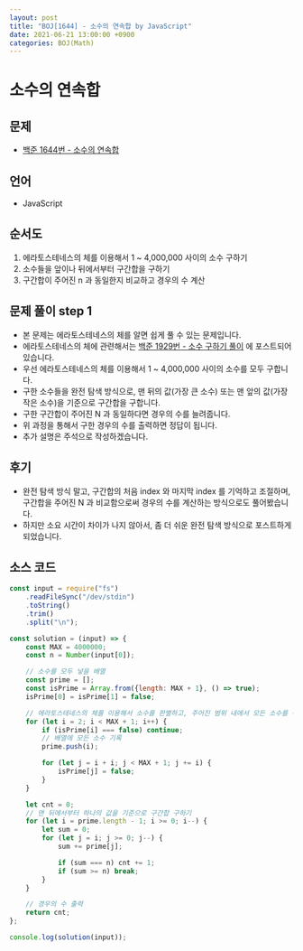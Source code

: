 ```yaml
---
layout: post
title: "BOJ[1644] - 소수의 연속합 by JavaScript"
date: 2021-06-21 13:00:00 +0900
categories: BOJ(Math)
---
```


# 소수의 연속합

## 문제

- [백준 1644번 - 소수의 연속합](https://www.acmicpc.net/problem/1644)

## 언어

- JavaScript

## 순서도

1. 에라토스테네스의 체를 이용해서 1 ~ 4,000,000 사이의 소수 구하기
2. 소수들을 앞이나 뒤에서부터 구간합을 구하기
3. 구간합이 주어진 n 과 동일한지 비교하고 경우의 수 계산

## 문제 풀이 step 1

- 본 문제는 에라토스테네스의 체를 알면 쉽게 풀 수 있는 문제입니다.
- 에라토스테네스의 체에 관련해서는 [백준 1929번 - 소수 구하기 풀이](<https://qkrrlgh519.github.io/boj(math)/2021/02/17/BOJ-Math-1929.html>) 에 포스트되어 있습니다.
- 우선 에라토스테네스의 체를 이용해서 1 ~ 4,000,000 사이의 소수를 모두 구합니다.
- 구한 소수들을 완전 탐색 방식으로, 맨 뒤의 값(가장 큰 소수) 또는 맨 앞의 값(가장 작은 소수)을 기준으로 구간합을 구합니다.
- 구한 구간합이 주어진 N 과 동일하다면 경우의 수를 늘려줍니다.
- 위 과정을 통해서 구한 경우의 수를 출력하면 정답이 됩니다.
- 추가 설명은 주석으로 작성하겠습니다.

## 후기

- 완전 탐색 방식 말고, 구간합의 처음 index 와 마지막 index 를 기억하고 조절하며, 구간합을 주어진 N 과 비교함으로써 경우의 수를 계산하는 방식으로도 풀어봤습니다.
- 하지만 소요 시간이 차이가 나지 않아서, 좀 더 쉬운 완전 탐색 방식으로 포스트하게 되었습니다.

## 소스 코드

```jsx
const input = require("fs")
	.readFileSync("/dev/stdin")
	.toString()
	.trim()
	.split("\n");

const solution = (input) => {
	const MAX = 4000000;
	const n = Number(input[0]);

	// 소수를 모두 넣을 배열
	const prime = [];
	const isPrime = Array.from({length: MAX + 1}, () => true);
	isPrime[0] = isPrime[1] = false;

	// 에라토스테네스의 체를 이용해서 소수를 판별하고, 주어진 범위 내에서 모든 소수를 구하기
	for (let i = 2; i < MAX + 1; i++) {
		if (isPrime[i] === false) continue;
		// 배열에 모든 소수 기록
		prime.push(i);

		for (let j = i + i; j < MAX + 1; j += i) {
			isPrime[j] = false;
		}
	}

	let cnt = 0;
	// 맨 뒤에서부터 하나의 값을 기준으로 구간합 구하기
	for (let i = prime.length - 1; i >= 0; i--) {
		let sum = 0;
		for (let j = i; j >= 0; j--) {
			sum += prime[j];

			if (sum === n) cnt += 1;
			if (sum >= n) break;
		}
	}

	// 경우의 수 출력
	return cnt;
};

console.log(solution(input));
```
